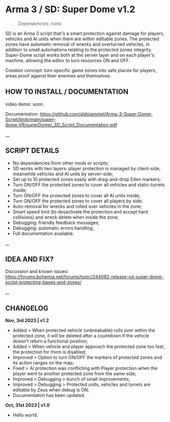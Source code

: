 # Arma 3 / SD: Super Dome v1.2
>*Dependencies: none.*

SD is an Arma 3 script that's a smart protection against damage for players, vehicles and AI units when them are within editable zones. The protected zones have automatic removal of wrecks and overturned vehicles, in addition to small automations relating to the protected zones integrity. Super-Dome script works both at the server layer and on each player's machine, allowing the editor to turn resources ON and OFF.

Creation concept: turn specific game zones into safe places for players, areas proof against their enemies and themselves.

## HOW TO INSTALL / DOCUMENTATION

video demo: soon.

Documentation: https://github.com/aldolammel/Arma-3-Super-Dome-Script/blob/main/super-dome.VR/superDome/_SD_Script_Documentation.pdf

__

## SCRIPT DETAILS

- No dependencies from other mods or scripts;
- SD works with two layers: player protection is managed by client-side, meanwhile vehicles and AI units by server-side; 
- Set up to 10 protected zones easily with drag-and-drop Eden markers;
- Turn ON/OFF the protected zones to cover all vehicles and static-turrets inside;
- Turn ON/OFF the protected zones to cover all AI units inside;
- Turn ON/OFF the protected zones to cover all players by side;
- Auto-removal for wrecks and rolled over vehicles in the zone;
- Smart speed limit (to desactivate the protection and accept hard collisions) and wreck delete when inside the zone;
- Debugging: friendly feedback messages;
- Debugging: automatic errors handling;
- Full documentation available.

__

## IDEA AND FIX?

Discussion and known issues: https://forums.bohemia.net/forums/topic/244082-release-sd-super-dome-script-protecting-bases-and-zones/

__

## CHANGELOG

**Nov, 3rd 2023 | v1.2**
- Added > When protected vehicle (unbreakable) rolls over within the protected zone, it will be deleted after a countdown if the vehicle doesn't return a functional position;
- Added > When vehicle and player approach the protected zone too fast, the protection for them is disabled;
- Improved > Option to turn ON/OFF the markers of protected zones and its action ranges on the map;
- Fixed > AI protection was conflicting with Player protection when the player went to another protected zone from the same side;
- Improved > Debugging > bunch of small improvements;
- Improved > Debugging > Protected units, vehicles and turrets are editable by Zeus when debug is ON;
- Documentation has been updated.

**Oct, 31st 2023 | v1.0**
- Hello world.
